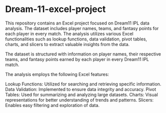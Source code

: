 # Dream-11-excel-project
This repository contains an Excel project focused on Dream11 IPL data analysis. The dataset includes player names, teams, and fantasy points for each player in every match. The analysis utilizes various Excel functionalities such as lookup functions, data validation, pivot tables, charts, and slicers to extract valuable insights from the data.

The dataset is structured with information on player names, their respective teams, and fantasy points earned by each player in every Dream11 IPL match.


The analysis employs the following Excel features:

Lookup Functions: Utilized for searching and retrieving specific information.
Data Validation: Implemented to ensure data integrity and accuracy.
Pivot Tables: Used for summarizing and analyzing large datasets.
Charts: Visual representations for better understanding of trends and patterns.
Slicers: Enables easy filtering and exploration of data.
